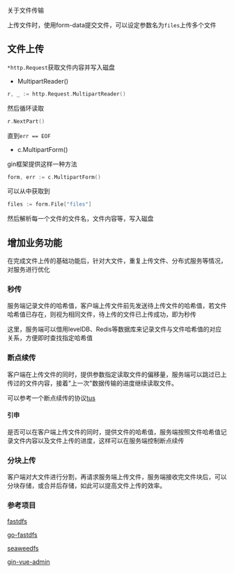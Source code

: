 关于文件传输

上传文件时，使用form-data提交文件，可以设定参数名为`files`上传多个文件

## 文件上传

`*http.Request`获取文件内容并写入磁盘

+ MultipartReader()

~~~go
r, _ := http.Request.MultipartReader()
~~~

然后循环读取

~~~go
r.NextPart()
~~~

直到`err == EOF`

+ c.MultipartForm()

gin框架提供这样一种方法

~~~go
form, err := c.MultipartForm()
~~~

可以从中获取到

~~~go
files := form.File["files"]
~~~

然后解析每一个文件的文件名，文件内容等，写入磁盘

## 增加业务功能

在完成文件上传的基础功能后，针对大文件，重复上传文件、分布式服务等情况，对服务进行优化

### 秒传

服务端记录文件的哈希值，客户端上传文件前先发送待上传文件的哈希值，若文件哈希值已存在，则视为相同文件，待上传的文件已上传成功，即为秒传

这里，服务端可以借用levelDB、Redis等数据库来记录文件与文件哈希值的对应关系，方便即时查找指定哈希值

### 断点续传

客户端在上传文件的同时，提供参数指定读取文件的偏移量，服务端可以跳过已上传过的文件内容，接着"上一次"数据传输的进度继续读取文件。

可以参考一个断点续传的协议[tus](https://tus.io/)

#### 引申

是否可以在客户端上传文件的同时，提供文件的哈希值，服务端按照文件哈希值记录文件内容以及文件上传的进度，这样可以在服务端控制断点续传

### 分块上传

客户端对大文件进行分割，再请求服务端上传文件，服务端接收完文件块后，可以分块存储，或合并后存储，如此可以提高文件上传的效率。

### 参考项目

[fastdfs](https://github.com/happyfish100/fastdfs)

[go-fastdfs](https://github.com/sjqzhang/go-fastdfs)

[seaweedfs](https://github.com/chrislusf/seaweedfs)

[gin-vue-admin](https://github.com/flipped-aurora/gin-vue-admin)